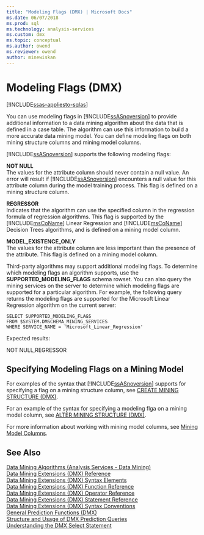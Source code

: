 ```yaml
---
title: "Modeling Flags (DMX) | Microsoft Docs"
ms.date: 06/07/2018
ms.prod: sql
ms.technology: analysis-services
ms.custom: dmx
ms.topic: conceptual
ms.author: owend
ms.reviewer: owend
author: minewiskan
---
```

# Modeling Flags (DMX)
[!INCLUDE[ssas-appliesto-sqlas](../includes/ssas-appliesto-sqlas.md)]

  You can use modeling flags in [!INCLUDE[ssASnoversion](../includes/ssasnoversion-md.md)] to provide additional information to a data mining algorithm about the data that is defined in a case table. The algorithm can use this information to build a more accurate data mining model. You can define modeling flags on both mining structure columns and mining model columns.  
  
 [!INCLUDE[ssASnoversion](../includes/ssasnoversion-md.md)] supports the following modeling flags:  
  
 **NOT NULL**  
 The values for the attribute column should never contain a null value. An error will result if [!INCLUDE[ssASnoversion](../includes/ssasnoversion-md.md)] encounters a null value for this attribute column during the model training process. This flag is defined on a mining structure column.  
  
 **REGRESSOR**  
 Indicates that the algorithm can use the specified column in the regression formula of regression algorithms. This flag is supported by the [!INCLUDE[msCoName](../includes/msconame-md.md)] Linear Regression and [!INCLUDE[msCoName](../includes/msconame-md.md)] Decision Trees algorithms, and is defined on a mining model column.  
  
 **MODEL_EXISTENCE_ONLY**  
 The values for the attribute column are less important than the presence of the attribute. This flag is defined on a mining model column.  
  
 Third-party algorithms may support additional modeling flags. To determine which modeling flags an algorithm supports, use the **SUPPORTED_MODELING_FLAGS** schema rowset. You can also query the mining services on the server to determine which modeling flags are supported for a particular algorithm. For example, the following query returns the modeling flags are supported for the Microsoft Linear Regression algorithm on the current server:  
  
```  
SELECT SUPPORTED_MODELING_FLAGS  
FROM $SYSTEM.DMSCHEMA_MINING_SERVICES  
WHERE SERVICE_NAME = 'Microsoft_Linear_Regression'  
```  
  
 Expected results:  
  
 NOT NULL,REGRESSOR  
  
## Specifying Modeling Flags on a Mining Model  
 For examples of the syntax that [!INCLUDE[ssASnoversion](../includes/ssasnoversion-md.md)] supports for specifying a flag on a mining structure column, see [CREATE MINING STRUCTURE &#40;DMX&#41;](../dmx/create-mining-structure-dmx.md).  
  
 For an example of the syntax for specifying a modeling flga on a mining model column, see [ALTER MINING STRUCTURE &#40;DMX&#41;](../dmx/alter-mining-structure-dmx.md).  
  
 For more information about working with mining model columns, see [Mining Model Columns](https://docs.microsoft.com/analysis-services/data-mining/mining-model-columns).  
  
## See Also  
 [Data Mining Algorithms &#40;Analysis Services - Data Mining&#41;](https://docs.microsoft.com/analysis-services/data-mining/data-mining-algorithms-analysis-services-data-mining)   
 [Data Mining Extensions &#40;DMX&#41; Reference](../dmx/data-mining-extensions-dmx-reference.md)   
 [Data Mining Extensions &#40;DMX&#41; Syntax Elements](../dmx/data-mining-extensions-dmx-syntax-elements.md)   
 [Data Mining Extensions &#40;DMX&#41; Function Reference](../dmx/data-mining-extensions-dmx-function-reference.md)   
 [Data Mining Extensions &#40;DMX&#41; Operator Reference](../dmx/data-mining-extensions-dmx-operator-reference.md)   
 [Data Mining Extensions &#40;DMX&#41; Statement Reference](../dmx/data-mining-extensions-dmx-statements.md)   
 [Data Mining Extensions &#40;DMX&#41; Syntax Conventions](../dmx/data-mining-extensions-dmx-syntax-conventions.md)   
 [General Prediction Functions &#40;DMX&#41;](../dmx/general-prediction-functions-dmx.md)   
 [Structure and Usage of DMX Prediction Queries](../dmx/structure-and-usage-of-dmx-prediction-queries.md)   
 [Understanding the DMX Select Statement](../dmx/understanding-the-dmx-select-statement.md)  
  
  
